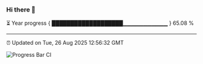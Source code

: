 ### Hi there 👋

⏳ Year progress { ███████████████████▁▁▁▁▁▁▁▁▁▁▁ } 65.08 %

---

⏰ Updated on Tue, 26 Aug 2025 12:56:32 GMT

![Progress Bar CI](https://github.com/DhruviPatel157/GitHub-Actions-Demo/workflows/Progress%20Bar%20CI/badge.svg)
